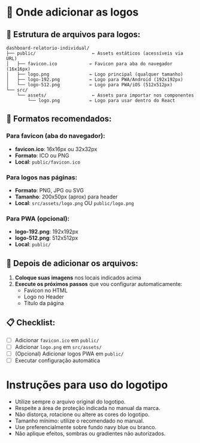 # 📁 Onde adicionar as logos

## 🎯 Estrutura de arquivos para logos:

```
dashboard-relatorio-individual/
├── public/                     ← Assets estáticos (acessíveis via URL)
│   ├── favicon.ico            ← Favicon para aba do navegador (16x16px)
│   ├── logo.png               ← Logo principal (qualquer tamanho)
│   ├── logo-192.png           ← Logo para PWA/Android (192x192px)
│   └── logo-512.png           ← Logo para PWA/iOS (512x512px)
└── src/
    └── assets/                 ← Assets para importar nos componentes
        └── logo.png           ← Logo para usar dentro do React
```

## 📝 Formatos recomendados:

### Para favicon (aba do navegador):
- **favicon.ico**: 16x16px ou 32x32px
- **Formato**: ICO ou PNG
- **Local**: `public/favicon.ico`

### Para logos nas páginas:
- **Formato**: PNG, JPG ou SVG
- **Tamanho**: 200x50px (aprox) para header
- **Local**: `src/assets/logo.png` OU `public/logo.png`

### Para PWA (opcional):
- **logo-192.png**: 192x192px
- **logo-512.png**: 512x512px
- **Local**: `public/`

## 🔧 Depois de adicionar os arquivos:

1. **Coloque suas imagens** nos locais indicados acima
2. **Execute os próximos passos** que vou configurar automaticamente:
   - Favicon no HTML
   - Logo no Header
   - Título da página

## 📋 Checklist:

- [ ] Adicionar `favicon.ico` em `public/`
- [ ] Adicionar `logo.png` em `src/assets/` 
- [ ] (Opcional) Adicionar logos PWA em `public/`
- [ ] Executar configuração automática

# Instruções para uso do logotipo

- Utilize sempre o arquivo original do logotipo.
- Respeite a área de proteção indicada no manual da marca.
- Não distorça, rotacione ou altere as cores do logotipo.
- Tamanho mínimo: utilize o recomendado no manual.
- Use preferencialmente sobre fundo navy blue ou branco.
- Não aplique efeitos, sombras ou gradientes não autorizados.
